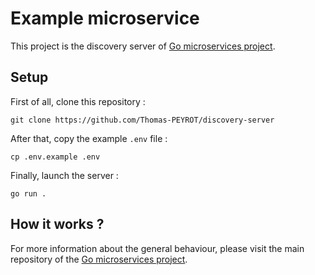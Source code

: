 # Example microservice

This project is the discovery server of [Go microservices project](https://github.com/Thomas-PEYROT/go-microservices-architecture).

## Setup

First of all, clone this repository :

```
git clone https://github.com/Thomas-PEYROT/discovery-server
```

After that, copy the example `.env` file :

```
cp .env.example .env
```

Finally, launch the server :

```
go run .
```

## How it works ?

For more information about the general behaviour, please visit the main repository of the [Go microservices project](https://github.com/Thomas-PEYROT/go-microservices-architecture).